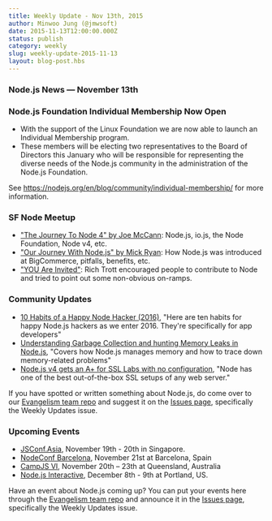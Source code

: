 ```yaml
---
title: Weekly Update - Nov 13th, 2015
author: Minwoo Jung (@jmwsoft)
date: 2015-11-13T12:00:00.000Z
status: publish
category: weekly
slug: weekly-update-2015-11-13
layout: blog-post.hbs
---
```


### Node.js News — November 13th

### Node.js Foundation Individual Membership Now Open

* With the support of the Linux Foundation we are now able to launch an Individual Membership program.
* These members will be electing two representatives to the Board of Directors this January who will be responsible for representing the diverse needs of the Node.js community in the administration of the Node.js Foundation.

See https://nodejs.org/en/blog/community/individual-membership/ for more information.

### SF Node Meetup

* ["The Journey To Node 4" by Joe McCann](https://www.youtube.com/watch?v=jZpnF0zOSvY): Node.js, io.js, the Node Foundation, Node v4, etc.
* ["Our Journey With Node.js" by Mick Ryan](https://www.youtube.com/watch?v=uFY_p1YZ2cE): How Node.js was introduced at BigCommerce, pitfalls, benefits, etc.
* ["YOU Are Invited"](https://www.youtube.com/watch?v=1F8F-EbdX40): Rich Trott encouraged people to contribute to Node and tried to point out some non-obvious on-ramps.

### Community Updates

* [10 Habits of a Happy Node Hacker (2016)](http://blog.heroku.com/archives/2015/11/10/node-habits-2016), "Here are ten habits for happy Node.js hackers as we enter 2016. They're specifically for app developers"
* [Understanding Garbage Collection and hunting Memory Leaks in Node.js](http://apmblog.dynatrace.com/2015/11/04/understanding-garbage-collection-and-hunting-memory-leaks-in-node-js/), "Covers how Node.js manages memory and how to trace down memory-related problems"
* [Node.js v4 gets an A+ for SSL Labs with no configuration](https://certsimple.com/blog/node-js-ssl-labs), "Node has one of the best out-of-the-box SSL setups of any web server."

If you have spotted or written something about Node.js, do come over to our [Evangelism team repo](https://github.com/nodejs/evangelism) and suggest it on the [Issues page](https://github.com/nodejs/evangelism/issues), specifically the Weekly Updates issue.

### Upcoming Events

* [JSConf.Asia](http://2015.jsconf.asia/), November 19th - 20th in Singapore.
* [NodeConf Barcelona](https://ti.to/barcelonajs/nodeconf-barcelona-2015), November 21st at Barcelona, Spain
* [CampJS VI](http://vi.campjs.com), November 20th – 23th at Queensland, Australia
* [Node.js Interactive](http://events.linuxfoundation.org/events/node-interactive), December 8th - 9th at Portland, US.

Have an event about Node.js coming up? You can put your events here through the [Evangelism team repo](https://github.com/nodejs/evangelism) and announce it in the [Issues page](https://github.com/nodejs/evangelism/issues), specifically the Weekly Updates issue.
